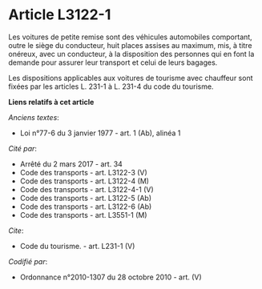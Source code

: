 # Article L3122-1

Les voitures de petite remise sont des véhicules automobiles comportant, outre le siège du conducteur, huit places assises au
maximum, mis, à titre onéreux, avec un conducteur, à la disposition des personnes qui en font la demande pour assurer leur
transport et celui de leurs bagages. 

Les dispositions applicables aux voitures de tourisme avec chauffeur sont fixées par les articles L. 231-1 à L. 231-4 du code
du tourisme.

**Liens relatifs à cet article**

_Anciens textes_:

  - Loi n°77-6 du 3 janvier 1977 - art. 1 (Ab), alinéa 1

_Cité par_:

  - Arrêté du 2 mars 2017 - art. 34
  - Code des transports - art. L3122-3 (V)
  - Code des transports - art. L3122-4 (M)
  - Code des transports - art. L3122-4-1 (V)
  - Code des transports - art. L3122-5 (Ab)
  - Code des transports - art. L3122-6 (Ab)
  - Code des transports - art. L3551-1 (M)

_Cite_:

  - Code du tourisme. - art. L231-1 (V)

_Codifié par_:

  - Ordonnance n°2010-1307 du 28 octobre 2010 - art. (V)
